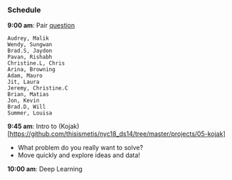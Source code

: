 ### Schedule

**9:00 am**: Pair [question](pair.md)

    Audrey, Malik
    Wendy, Sungwan
    Brad.S, Jaydon
    Pavan, Rishabh
    Christine.L, Chris
    Arina, Browning
    Adam, Mauro
    Jit, Laura
    Jeremy, Christine.C
    Brian, Matias
    Jon, Kevin
    Brad.D, Will
    Summer, Louisa
    
  **9:45 am**: Intro to (Kojak)[https://github.com/thisismetis/nyc18_ds14/tree/master/projects/05-kojak]


 * What problem do you really want to solve?
 * Move quickly and explore ideas and data!
    
  **10:00 am**: Deep Learning
  
  
  
